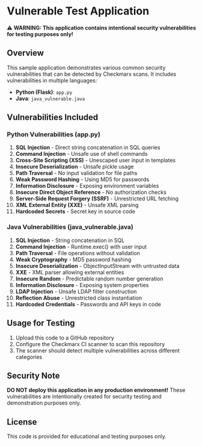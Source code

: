 # Vulnerable Test Application

⚠️ **WARNING: This application contains intentional security vulnerabilities for testing purposes only!**

## Overview

This sample application demonstrates various common security vulnerabilities that can be detected by Checkmarx scans. It includes vulnerabilities in multiple languages:

- **Python (Flask)**: `app.py`
- **Java**: `java_vulnerable.java`

## Vulnerabilities Included

### Python Vulnerabilities (app.py)
1. **SQL Injection** - Direct string concatenation in SQL queries
2. **Command Injection** - Unsafe use of shell commands
3. **Cross-Site Scripting (XSS)** - Unescaped user input in templates
4. **Insecure Deserialization** - Unsafe pickle usage
5. **Path Traversal** - No input validation for file paths
6. **Weak Password Hashing** - Using MD5 for passwords
7. **Information Disclosure** - Exposing environment variables
8. **Insecure Direct Object Reference** - No authorization checks
9. **Server-Side Request Forgery (SSRF)** - Unrestricted URL fetching
10. **XML External Entity (XXE)** - Unsafe XML parsing
11. **Hardcoded Secrets** - Secret key in source code

### Java Vulnerabilities (java_vulnerable.java)
1. **SQL Injection** - String concatenation in SQL
2. **Command Injection** - Runtime.exec() with user input
3. **Path Traversal** - File operations without validation
4. **Weak Cryptography** - MD5 password hashing
5. **Insecure Deserialization** - ObjectInputStream with untrusted data
6. **XXE** - XML parser allowing external entities
7. **Insecure Random** - Predictable random number generation
8. **Information Disclosure** - Exposing system properties
9. **LDAP Injection** - Unsafe LDAP filter construction
10. **Reflection Abuse** - Unrestricted class instantiation
11. **Hardcoded Credentials** - Passwords and API keys in code

## Usage for Testing

1. Upload this code to a GitHub repository
2. Configure the Checkmarx CI scanner to scan this repository
3. The scanner should detect multiple vulnerabilities across different categories

## Security Note

**DO NOT deploy this application in any production environment!** These vulnerabilities are intentionally created for security testing and demonstration purposes only.

## License

This code is provided for educational and testing purposes only.